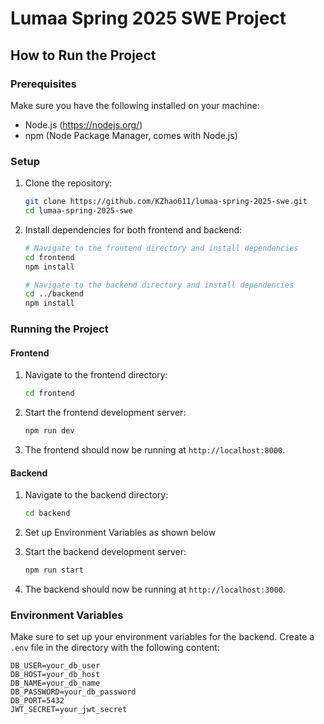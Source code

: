 # Lumaa Spring 2025 SWE Project

## How to Run the Project

### Prerequisites

Make sure you have the following installed on your machine:
- Node.js (https://nodejs.org/)
- npm (Node Package Manager, comes with Node.js)

### Setup

1. Clone the repository:
    ```sh
    git clone https://github.com/KZhao611/lumaa-spring-2025-swe.git
    cd lumaa-spring-2025-swe
    ```

2. Install dependencies for both frontend and backend:

    ```sh
    # Navigate to the frontend directory and install dependencies
    cd frontend
    npm install

    # Navigate to the backend directory and install dependencies
    cd ../backend
    npm install
    ```

### Running the Project

#### Frontend

1. Navigate to the frontend directory:
    ```sh
    cd frontend
    ```

2. Start the frontend development server:
    ```sh
    npm run dev
    ```

3. The frontend should now be running at `http://localhost:8000`.

#### Backend

1. Navigate to the backend directory:
    ```sh
    cd backend
    ```

2. Set up Environment Variables as shown below

3. Start the backend development server:
    ```sh
    npm run start
    ```

4. The backend should now be running at `http://localhost:3000`.

### Environment Variables

Make sure to set up your environment variables for the backend. Create a `.env` file in the directory with the following content:

```plaintext
DB_USER=your_db_user
DB_HOST=your_db_host
DB_NAME=your_db_name
DB_PASSWORD=your_db_password
DB_PORT=5432
JWT_SECRET=your_jwt_secret

